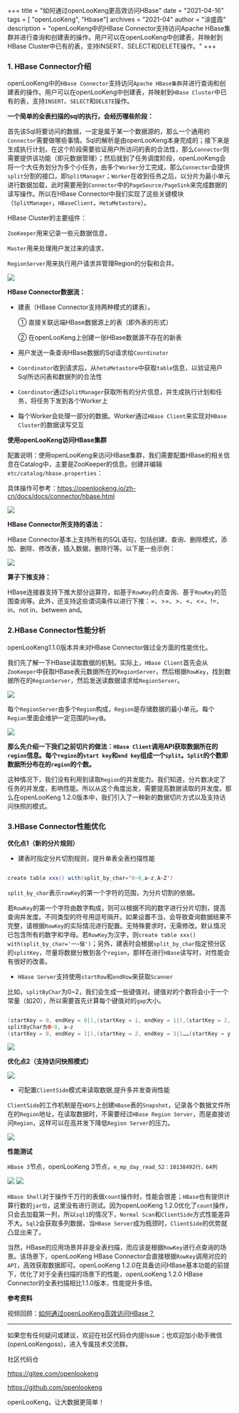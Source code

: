+++ 
title = "如何通过openLooKeng更高效访问HBase"
date = "2021-04-16"
tags = [ "openLooKeng", "Hbase"]
archives = "2021-04"
author = "涂盛霞"
description = "openLooKeng中的HBase Connector支持访问Apache HBase集群并进行查询和创建表的操作。用户可以在openLooKeng中创建表，并映射到HBase Cluster中已有的表，支持INSERT、SELECT和DELETE操作。"
+++




### 1. HBase Connector介绍

openLooKeng中的`HBase Connector`支持访问`Apache HBase集群`并进行查询和创建表的操作。用户可以在openLooKeng中创建表，并映射到`HBase Cluster`中已有的表，支持`INSERT`、`SELECT`和`DELETE`操作。

**一个简单的全表扫描的sql的执行，会经历哪些阶段：**

首先该Sql将要访问的数据，一定是属于某一个数据源的，那么一个通用的`Connector`需要做哪些事情。Sql的解析是由openLooKeng本身完成的；接下来是生成执行计划，在这个阶段需要验证用户所访问的表的合法性，那么`Connector`则需要提供该功能（即元数据管理）；然后就到了任务调度阶段，openLooKeng会将一个大任务划分为多个小任务，由多个`Worker`分工完成，那么`Connector`会提供`split`分割的接口，即`SplitManager`；`Worker`在收到任务之后，以分片为最小单元进行数据加载，此时需要用到`Connector`中的`PageSource/PageSink`来完成数据的读写操作。所以在HBase Connector中我们实现了这些关键模块（`SplitManager`，`HBaseClient`，`HetuMetastore`）。

HBase Cluster的主要组件：

`ZooKeeper`用来记录一些元数据信息，

`Master`用来处理用户发过来的请求，

`RegionServer`用来执行用户请求并管理Region的分裂和合并。

<img src='/zh-cn/blog/20210416/hbase-01.jpg' />


**HBase Connector数据流：**

- 建表（HBase Connector支持两种模式的建表）。

    ①	直接关联远端HBase数据源上的表（即外表的形式）

    ②	在openLooKeng上创建一张HBase数据源不存在的新表

-	用户发送一条查询HBase数据的Sql请求给`Coordinator`

-	`Coordinator`收到请求后，从`hetuMetastore`中获取`table`信息，以验证用户Sql所访问表和数据列的合法性

-	`Coordinator`通过`SplitManager`获取所有的分片信息，并生成执行计划和任务，将任务下发到各个Worker上

-	每个Worker会处理一部分的数据。Worker通过`HBase Client`来实现对`HBase Cluster`的数据读写交互

**使用openLooKeng访问HBase集群**

配置说明：使用openLooKeng来访问HBase集群，我们需要配置HBase的相关信息在Catalog中，主要是ZooKeeper的信息。创建并编辑`etc/catalog/hbase.properties`：

具体操作可参考：<https://openlookeng.io/zh-cn/docs/docs/connector/hbase.html>

<img src='/zh-cn/blog/20210416/hbase-02.jpg' />

**HBase Connector所支持的语法：**

HBase Connector基本上支持所有的SQL语句，包括创建、查询、删除模式，添加、删除、修改表，插入数据，删除行等。以下是一些示例：

<img src='/zh-cn/blog/20210416/hbase-03.jpg' />

**算子下推支持：**

HBase连接器支持下推大部分运算符，如基于`RowKey`的点查询、基于`RowKey`的范围查询等。此外，还支持这些谓词条件以进行下推：=、>=、>、<、<=、!=、in、not in、between and。


### 2.HBase Connector性能分析

openLooKeng1.1.0版本并未对HBase Connector做过全方面的性能优化。

我们先了解一下HBase读取数据的机制。实际上，`HBase Client`首先会从`ZooKeeper`中获取HBase表元数据所在的`RegionServer`，然后根据`RowKey`，找到数据所在的`RegionServer`，然后发送读数据请求给`RegionServer`。

<img src='/zh-cn/blog/20210416/hbase-04.jpg' />

每个`RegionServer`由多个`Region`构成，`Region`是存储数据的最小单元。每个`Region`里面会维护一定范围的`key值`。

<img src='/zh-cn/blog/20210416/hbase-05.jpg' />

**那么先介绍一下我们之前切片的做法：`HBase Client`调用API获取数据所在的`region`信息。每个`region`的`start key`和`end key`组成一个`split`。`Split`的个数即数据所分布在的`region`的个数。**

这种情况下，我们没有利用到读取`Region`的并发能力。我们知道，分片数决定了任务的并发度，影响性能。所以从这个角度出发，需要提高数据读取的并发度。那么在openLooKeng 1.2.0版本中，我们引入了一种新的数据切片方式以及支持访问快照的模式。

### 3.HBase Connector性能优化

**优化点1（新的分片规则）**

-	建表时指定分片切割规则，提升单表全表扫描性能

```java

create table xxx() with(split_by_char='0~9,a~z,A~Z')

```

`split_by_char`表示`rowKey`的第一个字符的范围，为分片切割的依据。

若`RowKey`的第一个字符由数字构成，则可以根据不同的数字进行分片切割，提高查询并发度。不同类型的符号用逗号隔开。如果设置不当，会导致查询数据结果不完整，请根据`RowKey`的实际情况进行配置。无特殊要求时，无需修改。默认情况已包含所有的数字和字母。若`RowKey`为汉字，则`create table xxx() with(split_by_char='一~锯')`；另外，建表时会根据`split_by_char`指定预分区的`splitKey`，尽量将数据分散到各个`region`，那样在进行`HBase`读写时，对性能会有很好的改善。

- `HBase Server`支持使用`startRow`和`endRow`来获取`Scanner`

比如，`splitByChar`为0~2，我们会生成一些键值对。键值对的个数将会小于一个常量（如20），所以需要首先计算每个键值对的`gap`大小。

```java

(startKey = 0, endKey = 0|),(startKey = 1, endKey = 1|),(startKey = 2, endKey = 2|)
splitByChar为0~9, a~z
(startKey = 0, endKey = 1|),(startKey = 2, endKey = 3|)……(startKey = y, endKey = z|)

```

<img src='/zh-cn/blog/20210416/hbase-06.jpg' />

**优化点2（支持访问快照模式）**

<img src='/zh-cn/blog/20210416/hbase-07.jpg' />

-	可配置`ClientSide`模式来读取数据,提升多并发查询性能 

`ClientSide`的工作机制是在`HDFS`上创建`HBase`表的`Snapshot`，记录各个数据文件所在的`Region`地址，在读取数据时，不需要经过`HBase Region Server`，而是直接访问`Region`，这样可以在高并发下降低`Region Server`的压力。

<img src='/zh-cn/blog/20210416/hbase-08.jpg' />

**性能测试**

`HBase 3`节点，openLooKeng 3节点，`e_mp_day_read_52：10138492行，64列`

<img src='/zh-cn/blog/20210416/hbase-09.jpg' />

<img src='/zh-cn/blog/20210416/hbase-10.jpg' />

`HBase Shell`对于操作千万行的表做`count`操作时，性能会很差；`HBase`也有提供计算行数的`jar包`，这里没有进行测试。因为openLooKeng 1.2.0优化了`count`操作，只会去加载第一列，所以`sql1`的情况下，`Normal Scan`和`ClientSide`方式性能差异不大。`Sql2`会获取多列数据，当`HBase Server`成为瓶颈时，`ClientSide`的优势就凸显出来了。

当然，HBase的应用场景并非是全表扫描，而应该是根据`RowKey`进行点查询的场景。该场景下，openLooKeng HBase Connector会直接根据`RowKey`调用对应的`API`，高效获取数据即可。openLooKeng 1.2.0在具备访问HBase基本功能的前提下，优化了对于全表扫描的场景下的性能，openLooKeng 1.2.0 HBase Connector的全表扫描相比1.1.0版本，性能提升多倍。

**参考资料**

视频回顾：[如何通过openLooKeng高效访问HBase？](https://www.bilibili.com/video/BV1254y1j725?spm_id_from=333.999.0.0)

---

如果您有任何疑问或建议，欢迎在社区代码仓内提Issue；也欢迎加小助手微信(openLooKengoss)，进入专属技术交流群。

社区代码仓 

<https://gitee.com/openlookeng>

<https://github.com/openlookeng>


openLooKeng，让大数据更简单！